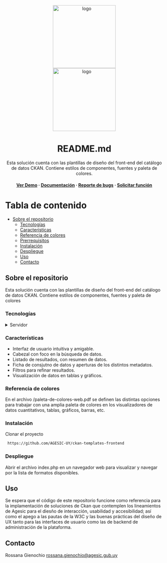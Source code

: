 <div align="center">
    <img src="https://centrodeconocimiento.agesic.gub.uy/o/agesic-cci-theme-nuevo/images/logo_presidencia.png" alt="logo" width="200" height="auto" /></br>
    <img src="https://centrodeconocimiento.agesic.gub.uy/o/agesic-cci-theme-nuevo/images/logo-agesic.svg" alt="logo" width="200" height="auto" />
    <h1>README.md</h1>
    <p>
    Esta solución cuenta con las plantillas de diseño del front-end del catálogo de datos CKAN. Contiene estilos de componentes, fuentes y paleta de colores. 
    </p>
    <h4>
        <a href="">Ver Demo</a>
            <span> · </span>
        <a href="">Documentación</a>
            <span> · </span>
        <a href="">Reporte de bugs</a>
            <span> · </span>
        <a href="">Solicitar función</a>
    </h4>
</div>

<!-- Table of Contents -->
# Tabla de contenido
- [Sobre el repositorio](#sobre-el-repositorio)
  * [Tecnologías](#tecnologías)
  * [Características](#características)
  * [Referencia de colores](#referencia-de-colores)
  * [Prerrequisitos](#prerrequisitos)
  * [Instalación](#instalación)
  * [Despliegue](#despliegue)
  * [Uso](#uso)
  * [Contacto](#contacto)

 
## Sobre el repositorio

Esta solución cuenta con las plantillas de diseño del front-end del catálogo de datos CKAN. Contiene estilos de componentes, fuentes y paleta de colores 

### Tecnologías

<details>
<summary>Servidor</summary>
  <ul>
    <li><a href="https://www.php.net/">PHP</a></li>
    <li><a href="https://www.javascript.com/">Javascript</a></li>
    <li><a href="https://www.w3.org/Style/CSS/Overview.en.html">CSS</a></li>
  </ul>
</details>

### Características

- Interfaz de usuario intuitiva y amigable.
- Cabezal con foco en la búsqueda de datos.
- Listado de resultados, con resumen de datos.
- Ficha de consjutno de datos y aperturas de los distintos metadatos.
- Filtros para refinar resultados.
- Visualización de datos en tablas y gráficos.


### Referencia de colores

En el archivo /paleta-de-colores-web.pdf se definen las distintas opciones para trabajar con una amplia paleta de colores en los visualizadores de datos cuantitativos, tablas, gráficos, barras, etc. 

### Instalación

Clonar el proyecto
```bash
 https://github.com/AGESIC-UY/ckan-templates-frontend
```

### Despliegue

Abrir el archivo index.php en un navegador web para visualizar y navegar por la lista de formatos disponibles.

## Uso

Se espera que el código de este repositorio funcione como referencia para la implamentación de soluciones de Ckan que contemplen los lineamientos de Agesic para el diesño de interacción, usabilidad y accesibilidad; así como el apego a las pautas de la W3C y las buenas prácticas del diseño de UX tanto para las interfaces de usuario como las de backend de administración de la plataforma.

## Contacto
Rossana Gienochio <rossana.gienochio@agesic.gub.uy>
